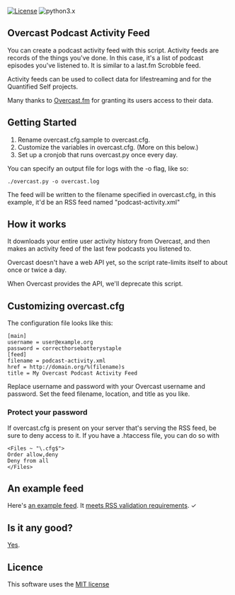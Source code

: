 [![License](https://img.shields.io/badge/license-MIT_license-blue.svg)](https://raw.githubusercontent.com/dblume/md-reader/master/LICENSE.txt)
![python3.x](https://img.shields.io/badge/python-3.x-green.svg)

## Overcast Podcast Activity Feed

You can create a podcast activity feed with this script. Activity feeds are 
records of the things you've done. In this case, it's a list of podcast episodes
you've listened to.  It is similar to a last.fm Scrobble feed.

Activity feeds can be used to collect data for lifestreaming and for the Quantified
Self projects.

Many thanks to [Overcast.fm](https://overcast.fm/) for granting its users access
to their data.

## Getting Started

1. Rename overcast.cfg.sample to overcast.cfg.
2. Customize the variables in overcast.cfg. (More on this below.)
3. Set up a cronjob that runs overcast.py once every day.

You can specify an output file for logs with the -o flag, like so:

    ./overcast.py -o overcast.log

The feed will be written to the filename specified in overcast.cfg, in this
example, it'd be an RSS feed named "podcast-activity.xml"

## How it works

It downloads your entire user activity history from Overcast, and then makes
an activity feed of the last few podcasts you listened to.

Overcast doesn't have a web API yet, so the script rate-limits itself to about
once or twice a day.

When Overcast provides the API, we'll deprecate this script.

## Customizing overcast.cfg

The configuration file looks like this:

    [main]
    username = user@example.org
    password = correcthorsebatterystaple
    [feed]
    filename = podcast-activity.xml
    href = http://domain.org/%(filename)s
    title = My Overcast Podcast Activity Feed

Replace username and password with your Overcast username and password. Set the
feed filename, location, and title as you like.

### Protect your password

If overcast.cfg is present on your server that's serving the RSS feed, be sure
to deny access to it. If you have a .htaccess file, you can do so with

    <Files ~ "\.cfg$">
    Order allow,deny
    Deny from all
    </Files>


## An example feed

Here's [an example feed](http://feed.dlma.com/overcast.xml). It [meets RSS validation requirements](https://validator.w3.org/feed/check.cgi?url=http%3A//feed.dlma.com/overcast.xml). &check;

## Is it any good?

[Yes](https://news.ycombinator.com/item?id=3067434).

## Licence

This software uses the [MIT license](https://raw.githubusercontent.com/dblume/overcast-podcast-activity-feed/master/LICENSE.txt)
